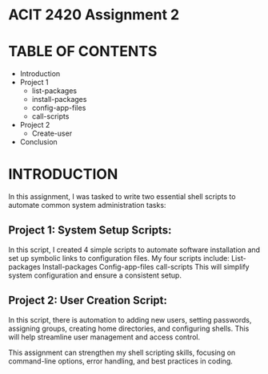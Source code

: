 # ACIT 2420 Assignment 2

# TABLE OF CONTENTS
- Introduction
- Project 1
    - list-packages
    - install-packages
    - config-app-files
    - call-scripts
- Project 2
    - Create-user
- Conclusion

# INTRODUCTION

In this assignment, I was tasked to write two essential shell scripts to automate common system administration tasks:

## Project 1: System Setup Scripts: 
In this script, I created 4 simple scripts to automate software installation and set up symbolic links to configuration files. 
My four scripts include:
List-packages
Install-packages
Config-app-files
call-scripts
This will simplify system configuration and ensure a consistent setup.

## Project 2: User Creation Script: 
In this script, there is automation to adding new users, setting passwords, assigning groups, creating home directories, and configuring shells.
This will help streamline user management and access control.

This assignment can strengthen my shell scripting skills, focusing on command-line options, error handling, and best practices in coding.

